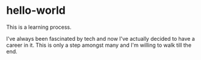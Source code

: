 # hello-world
This is a learning process.

I've always been fascinated by tech and now I've actually decided to have a career in it. 
This is only a step amongst many and I'm willing to walk till the end.

